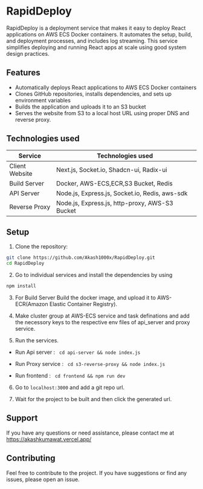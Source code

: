 # RapidDeploy 

RapidDeploy is a deployment service that makes it easy to deploy React applications on AWS ECS Docker containers. It automates the setup, build, and deployment processes, and includes log streaming. This service simplifies deploying and running React apps at scale using good system design practices.


## Features

- Automatically deploys React applications to AWS ECS Docker containers
- Clones GitHub repositories, installs dependencies, and sets up environment variables
- Builds the application and uploads it to an S3 bucket
- Serves the website from S3 to a local host URL using proper DNS and reverse proxy.


## Technologies used

| Service        | Technologies used                                  |
| -------------- | -----------------------------------------          |
| Client Website | Next.js, Socket.io, Shadcn-ui, Radix-ui            |
| Build Server   | Docker, AWS-ECS,ECR,S3 Bucket, Redis               |
| API Server     | Node.js, Express.js, Socket.io, Redis, aws-sdk     |
| Reverse Proxy  | Node.js, Express.js, http-proxy, AWS-S3 Bucket     |


## Setup

1. Clone the repository:

```bash
git clone https://github.com/Akash1000x/RapidDeploy.git
cd RapidDeploy
```

2. Go to individual services and install the dependencies by using 

```bash
npm install
```

3. For Build Server Build the docker image, and upload it to AWS-ECR(Amazon Elastic Container Registry).

4. Make cluster group at AWS-ECS service and task definations and add the necessory keys to the respective env files of api_server and proxy service.

5. Run the services.

- Run Api server :
  ` cd api-server && node index.js`

- Run Proxy service :
  ` cd s3-reverse-proxy && node index.js`

- Run frontend :
  ` cd frontend && npm run dev`

6. Go to `localhost:3000` and add a git repo url.

7. Wait for the project to be built and then click the generated url.

## Support

If you have any questions or need assistance, please contact me at https://akashkumawat.vercel.app/

## Contributing
  Feel free to contribute to the project. If you have suggestions or find any issues, please open an issue.

